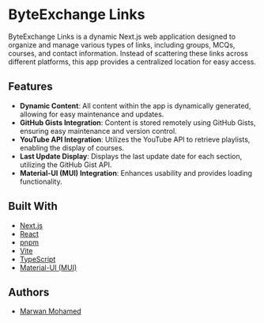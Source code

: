 # ByteExchange Links

ByteExchange Links is a dynamic Next.js web application designed to organize and manage various types of links, including groups, MCQs, courses, and contact information. Instead of scattering these links across different platforms, this app provides a centralized location for easy access.

## Features

- **Dynamic Content**: All content within the app is dynamically generated, allowing for easy maintenance and updates.
- **GitHub Gists Integration**: Content is stored remotely using GitHub Gists, ensuring easy maintenance and version control.
- **YouTube API Integration**: Utilizes the YouTube API to retrieve playlists, enabling the display of courses.
- **Last Update Display**: Displays the last update date for each section, utilizing the GitHub Gist API.
- **Material-UI (MUI) Integration**: Enhances usability and provides loading functionality.

## Built With

- [Next.js](https://nextjs.org/)
- [React](https://reactjs.org/)
- [pnpm](https://pnpm.io/)
- [Vite](https://vitejs.dev/)
- [TypeScript](https://www.typescriptlang.org/)
- [Material-UI (MUI)](https://mui.com/)

## Authors

- [Marwan Mohamed](https://github.com/MaroMohamedSalah)
